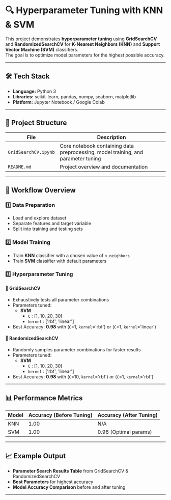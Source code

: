 # 🔍 Hyperparameter Tuning with KNN & SVM

This project demonstrates **hyperparameter tuning** using **GridSearchCV** and **RandomizedSearchCV** for **K-Nearest Neighbors (KNN)** and **Support Vector Machine (SVM)** classifiers.  
The goal is to optimize model parameters for the highest possible accuracy.

---

## 🛠️ Tech Stack
- **Language:** Python 3  
- **Libraries:** scikit-learn, pandas, numpy, seaborn, matplotlib  
- **Platform:** Jupyter Notebook / Google Colab  

---

## 📂 Project Structure
| File | Description |
|------|-------------|
| `GridSearchCV.ipynb` | Core notebook containing data preprocessing, model training, and parameter tuning |
| `README.md` | Project overview and documentation |

---

## 🚀 Workflow Overview

### 1️⃣ Data Preparation
- Load and explore dataset
- Separate features and target variable
- Split into training and testing sets

### 2️⃣ Model Training
- Train **KNN** classifier with a chosen value of `n_neighbors`
- Train **SVM** classifier with default parameters

### 3️⃣ Hyperparameter Tuning
#### 🔹 GridSearchCV
- Exhaustively tests all parameter combinations  
- Parameters tuned:
  - **SVM**
    - `C` : [1, 10, 20, 30]
    - `kernel` : ['rbf', 'linear']  
- Best Accuracy: **0.98** with (`C`=1, `kernel`='rbf') or (`C`=1, `kernel`='linear')

#### 🔹 RandomizedSearchCV
- Randomly samples parameter combinations for faster results  
- Parameters tuned:
  - **SVM**
    - `C` : [1, 10, 20, 30]
    - `kernel` : ['rbf', 'linear']  
- Best Accuracy: **0.98** with (`C`=10, `kernel`='rbf') or (`C`=1, `kernel`='rbf')

---

## 📊 Performance Metrics
| Model | Accuracy (Before Tuning) | Accuracy (After Tuning) |
|-------|--------------------------|--------------------------|
| KNN | 1.00 | N/A |
| SVM | 1.00 | 0.98 (Optimal params) |

---

## 📈 Example Output
- **Parameter Search Results Table** from GridSearchCV & RandomizedSearchCV  
- **Best Parameters** for highest accuracy  
- **Model Accuracy Comparison** before and after tuning

---


